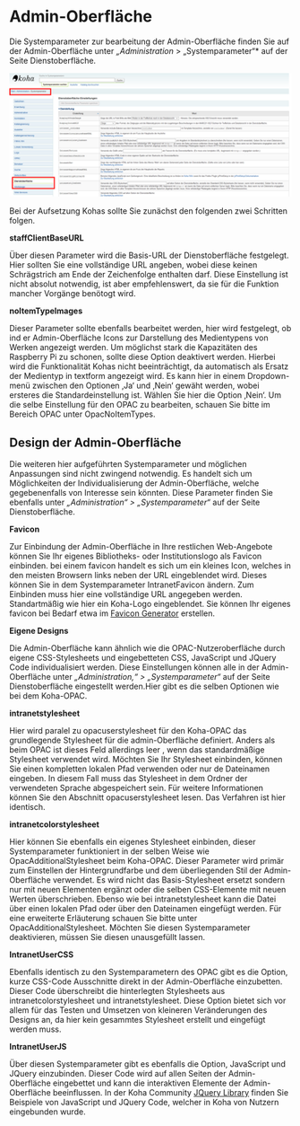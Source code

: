 
<style>
    img[src$="#shadow-round"] {
        border-radius: 20px;
        box-shadow: 1px 10px 16px #222222;
    }
</style>

# Admin-Oberfläche

Die Systemparameter zur bearbeitung der Admin-Oberfläche finden Sie auf der Admin-Oberfläche unter *„Administration* > „Systemparameter“* auf der Seite Dienstoberfläche. 

![Übersicht Systemparameter Dienstoberfläche](../Images/admin_start.png#shadow-round)

Bei der Aufsetzung Kohas sollte Sie zunächst den folgenden zwei Schritten folgen.

**staffClientBaseURL**

Über diesen Parameter wird die Basis-URL der Dienstoberfläche festgelegt. Hier sollten Sie eine vollständige URL angeben, wobei diese keinen Schrägstrich am Ende der Zeichenfolge enthalten darf. Diese Einstellung ist nicht absolut notwendig, ist aber empfehlenswert, da sie für die Funktion mancher Vorgänge benötogt wird.

**noItemTypeImages**

Dieser Parameter sollte ebenfalls bearbeitet werden, hier wird festgelegt, ob ind er Admin-Oberfläche Icons zur Darstellung des Medientypens von Werken angezeigt werden. Um möglichst stark die Kapazitäten des Raspberry Pi  zu schonen, sollte diese Option deaktivert werden. Hierbei wird die Funktionalität Kohas nicht beeinträchtigt, da automatisch als Ersatz der Medientyp in textform angezeigt wird.
Es kann hier in einem Dropdown-menü zwischen den Optionen ‚Ja‘ und ‚Nein‘ gewäht werden, wobei ersteres die Standardeinstellung ist. Wählen Sie hier die Option ‚Nein‘.
Um die selbe Einstellung für den OPAC zu bearbeiten, schauen Sie bitte im Bereich OPAC unter OpacNoItemTypes.

## Design der Admin-Oberfläche

Die weiteren hier aufgeführten Systemparameter und möglichen Anpassungen sind nicht zwingend notwendig. Es handelt sich um Möglichkeiten der Individualisierung der Admin-Oberfläche, welche gegebenenfalls von Interesse sein könnten. Diese Parameter finden Sie ebenfalls unter *„Administration“ > „Systemparameter“* auf der Seite Dienstoberfläche.

**Favicon**

Zur Einbindung der Admin-Oberfläche in Ihre restlichen Web-Angebote können Sie Ihr eigenes Bibliotheks- oder Institutionslogo als Favicon einbinden. bei einem favicon handelt es sich um ein kleines Icon, welches in den meisten Browsern links neben der URL eingeblendet wird. Dieses können Sie in dem Systemparameter IntranetFavicon ändern. Zum Einbinden muss hier eine vollständige URL angegeben werden. Standartmäßig wie hier ein Koha-Logo eingeblendet. Sie können Ihr eigenes favicon bei Bedarf etwa im [Favicon Generator](http://antifavicon.com/) erstellen.

**Eigene Designs**

Die Admin-Oberfläche kann ähnlich wie die OPAC-Nutzeroberfläche durch eigene CSS-Stylesheets und eingebetteten CSS, JavaScript und JQuery Code individualisiert werden.
Diese Einstellungen können alle in der Admin-Oberfläche unter *„Administration,“ > „Systemparameter“* auf der Seite Dienstoberfläche eingestellt werden.Hier gibt es die selben Optionen wie bei dem Koha-OPAC.

**intranetstylesheet**

Hier wird paralel zu opacuserstylesheet für den Koha-OPAC das grundlegende Stylesheet für die admin-Oberfläche definiert. Anders als beim OPAC ist dieses Feld allerdings leer , wenn das standardmäßige Stylesheet verwendet wird. Möchten Sie Ihr Stylesheet einbinden, können Sie einen kompletten lokalen Pfad verwenden oder nur de Dateinamen eingeben. In diesem Fall muss das Stylesheet in dem Ordner der verwendeten Sprache abgespeichert sein. Für weitere Informationen können Sie den Abschnitt opacuserstylesheet lesen. Das Verfahren ist hier identisch.

**intranetcolorstylesheet**

Hier können Sie ebenfalls ein eigenes Stylesheet einbinden, dieser Systemparameter funktioniert in der selben Weise wie OpacAdditionalStylesheet beim Koha-OPAC. Dieser Parameter wird primär zum Einstellen der Hintergrundfarbe und dem überliegenden Stil der Admin-Oberfläche verwendet. Es wird nicht das Basis-Stylesheet ersetzt sondern nur mit neuen Elementen ergänzt oder die selben CSS-Elemente mit neuen Werten überschrieben. Ebenso wie bei intranetstylesheet kann die Datei über einen lokalen Pfad oder über den Dateinamen eingefügt werden. Für eine erweiterte Erläuterung schauen Sie bitte unter OpacAdditionalStylesheet.
Möchten Sie diesen Systemparameter deaktivieren, müssen Sie diesen unausgefüllt lassen.

**IntranetUserCSS**

Ebenfalls identisch zu den Systemparametern des OPAC gibt es die Option, kurze CSS-Code Ausschnitte direkt in der Admin-Oberfläche einzubetten. Dieser Code überschreibt die hinterlegten Stylesheets aus intranetcolorstylesheet und intranetstylesheet. Diese Option bietet sich vor allem für das Testen und Umsetzen von kleineren Veränderungen des Designs an, da hier kein gesammtes Stylesheet erstellt und eingefügt werden muss.

**IntranetUserJS**

Über diesen Systemparameter gibt es ebenfalls die Option, JavaScript und JQuery einzubinden. Dieser Code wird auf allen Seiten der Admin-Oberfläche eingebettet und kann die interaktiven Elemente der Admin-Oberfläche beeinflussen. In der Koha Community [JQuery Library](http://wiki.koha-community.org/wiki/JQuery_Library) finden Sie Beispiele von JavaScript und JQuery Code, welcher in Koha von Nutzern eingebunden wurde.